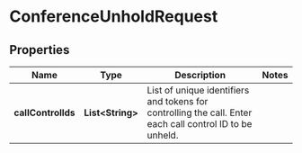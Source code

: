 # ConferenceUnholdRequest

## Properties
Name | Type | Description | Notes
------------ | ------------- | ------------- | -------------
**callControlIds** | **List&lt;String&gt;** | List of unique identifiers and tokens for controlling the call. Enter each call control ID to be unheld. | 
